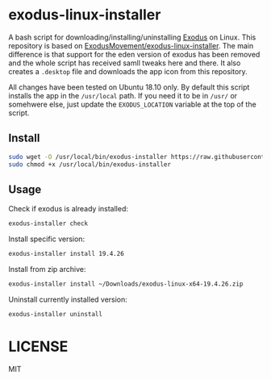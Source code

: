 # exodus-linux-installer

A bash script for downloading/installing/uninstalling [Exodus][1] on Linux. This
repository is based on [ExodusMovement/exodus-linux-installer][2]. The main
difference is that support for the eden version of exodus has been removed and
the whole script has received samll tweaks here and there. It also creates a
`.desktop` file and downloads the app icon from this repository.

All changes have been tested on Ubuntu 18.10 only. By default this script
installs the app in the `/usr/local` path. If you need it to be in `/usr/` or
somehwere else, just update the `EXODUS_LOCATION` variable at the top of the
script.

## Install

```bash
sudo wget -O /usr/local/bin/exodus-installer https://raw.githubusercontent.com/TheLevti/exodus-linux-installer/master/exodus-installer.sh
sudo chmod +x /usr/local/bin/exodus-installer
```

## Usage

Check if exodus is already installed:

```bash
exodus-installer check
```

Install specific version:

```bash
exodus-installer install 19.4.26
```

Install from zip archive:

```bash
exodus-installer install ~/Downloads/exodus-linux-x64-19.4.26.zip
```

Uninstall currently installed version:

```bash
exodus-installer uninstall
```

# LICENSE

MIT

[1]: http://exodus.io/
[2]: https://github.com/ExodusMovement/exodus-linux-installer

